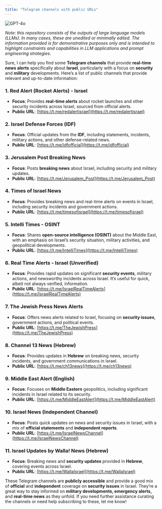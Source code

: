 ```yaml
---
title: "Telegram channels with public URLs"
---
```

![GPT-4o](https://img.shields.io/badge/GPT--4o-3333FF?style=for-the-badge&logo=openai&logoColor=white)



*Note: this repository consists of the outputs of large language models (LLMs). In many cases, these are unedited or minimally edited. The information provided is for demonstrative purposes only and is intended to highlight constraints and capabilities in LLM applications and prompt engineering strategies.*


Sure, I can help you find some **Telegram channels** that provide **real-time news alerts** specifically about **Israel**, particularly with a focus on **security** and **military** developments. Here’s a list of public channels that provide relevant and up-to-date information:

### **1. Red Alert (Rocket Alerts) - Israel**
   - **Focus**: Provides **real-time alerts** about rocket launches and other security incidents across Israel, sourced from official alerts.
   - **Public URL**: [https://t.me/redalertisrael](https://t.me/redalertisrael)

### **2. Israel Defense Forces (IDF)**
   - **Focus**: Official updates from the **IDF**, including statements, incidents, military actions, and other defense-related news.
   - **Public URL**: [https://t.me/idfofficial](https://t.me/idfofficial)

### **3. Jerusalem Post Breaking News**
   - **Focus**: Posts **breaking news** about Israel, including security and military updates.
   - **Public URL**: [https://t.me/Jerusalem_Post](https://t.me/Jerusalem_Post)

### **4. Times of Israel News**
   - **Focus**: Provides breaking news and real-time alerts on events in Israel, including security incidents and government actions.
   - **Public URL**: [https://t.me/timesofisrael](https://t.me/timesofisrael)

### **5. Intelli Times - OSINT**
   - **Focus**: Shares **open-source intelligence (OSINT)** about the Middle East, with an emphasis on Israel’s security situation, military activities, and geopolitical developments.
   - **Public URL**: [https://t.me/IntelliTimes](https://t.me/IntelliTimes)

### **6. Real Time Alerts - Israel (Unverified)**
   - **Focus**: Provides rapid updates on significant **security events**, military actions, and newsworthy incidents across Israel. It’s useful for quick, albeit not always verified, information.
   - **Public URL**: [https://t.me/IsraelRealTimeAlerts](https://t.me/IsraelRealTimeAlerts)

### **7. The Jewish Press News Alerts**
   - **Focus**: Offers news alerts related to Israel, focusing on **security issues**, government actions, and political events.
   - **Public URL**: [https://t.me/TheJewishPress](https://t.me/TheJewishPress)

### **8. Channel 13 News (Hebrew)**
   - **Focus**: Provides updates in **Hebrew** on breaking news, security incidents, and government communications in Israel.
   - **Public URL**: [https://t.me/ch13news](https://t.me/ch13news)

### **9. Middle East Alert (English)**
   - **Focus**: Focuses on **Middle Eastern** geopolitics, including significant incidents in Israel related to its security.
   - **Public URL**: [https://t.me/MiddleEastAlert](https://t.me/MiddleEastAlert)

### **10. Israel News (Independent Channel)**
   - **Focus**: Posts quick updates on news and security issues in Israel, with a mix of **official statements** and **independent reports**.
   - **Public URL**: [https://t.me/IsraelNewsChannel](https://t.me/IsraelNewsChannel)

### **11. Israel Updates by Walla! News (Hebrew)**
   - **Focus**: Breaking news and **security updates** provided in **Hebrew**, covering events across Israel.
   - **Public URL**: [https://t.me/WallaIsrael](https://t.me/WallaIsrael)

These Telegram channels are **publicly accessible** and provide a good mix of **official** and **independent** coverage on **security issues** in Israel. They’re a great way to stay informed on **military developments, emergency alerts,** and **real-time news** as they unfold. If you need further assistance curating the channels or need help subscribing to these, let me know!